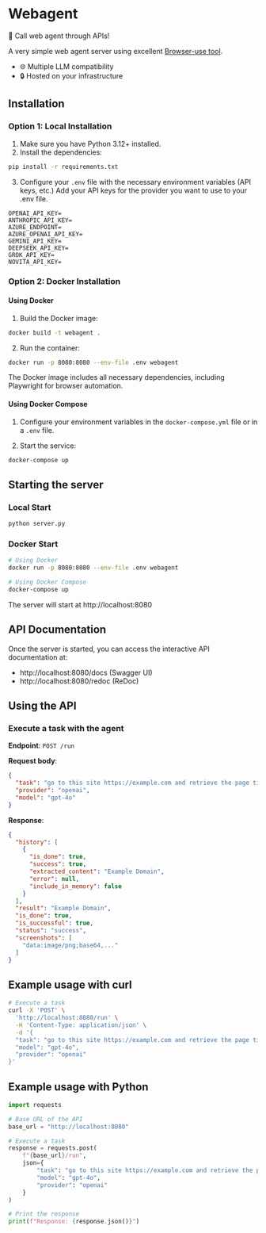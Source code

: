 # Webagent

🚀 Call web agent through APIs!

A very simple web agent server using excellent [Browser-use tool](https://github.com/browser-use/browser-use).
- 🌐 Multiple LLM compatibility
- 🔒 Hosted on your infrastructure

## Installation

### Option 1: Local Installation

1. Make sure you have Python 3.12+ installed.
2. Install the dependencies:

```bash
pip install -r requirements.txt
```

3. Configure your `.env` file with the necessary environment variables (API keys, etc.)
Add your API keys for the provider you want to use to your .env file.

```
OPENAI_API_KEY=
ANTHROPIC_API_KEY=
AZURE_ENDPOINT=
AZURE_OPENAI_API_KEY=
GEMINI_API_KEY=
DEEPSEEK_API_KEY=
GROK_API_KEY=
NOVITA_API_KEY=
```

### Option 2: Docker Installation

#### Using Docker

1. Build the Docker image:

```bash
docker build -t webagent .
```

2. Run the container:

```bash
docker run -p 8080:8080 --env-file .env webagent
```

The Docker image includes all necessary dependencies, including Playwright for browser automation.

#### Using Docker Compose

1. Configure your environment variables in the `docker-compose.yml` file or in a `.env` file.

2. Start the service:

```bash
docker-compose up
```

## Starting the server

### Local Start

```bash
python server.py
```

### Docker Start

```bash
# Using Docker
docker run -p 8080:8080 --env-file .env webagent

# Using Docker Compose
docker-compose up
```

The server will start at http://localhost:8080

## API Documentation

Once the server is started, you can access the interactive API documentation at:

- http://localhost:8080/docs (Swagger UI)
- http://localhost:8080/redoc (ReDoc)

## Using the API

### Execute a task with the agent

**Endpoint**: `POST /run`

**Request body**:
```json
{
  "task": "go to this site https://example.com and retrieve the page title",
  "provider": "openai",
  "model": "gpt-4o"
}
```

**Response**:
```json
{
  "history": [
    {
      "is_done": true,
      "success": true,
      "extracted_content": "Example Domain",
      "error": null,
      "include_in_memory": false
    }
  ],
  "result": "Example Domain",
  "is_done": true,
  "is_successful": true,
  "status": "success",
  "screenshots": [
    "data:image/png;base64,..."
  ]
}
```

## Example usage with curl

```bash
# Execute a task
curl -X 'POST' \
  'http://localhost:8080/run' \
  -H 'Content-Type: application/json' \
  -d '{
  "task": "go to this site https://example.com and retrieve the page title",
  "model": "gpt-4o",
  "provider": "openai"
}'
```

## Example usage with Python

```python
import requests

# Base URL of the API
base_url = "http://localhost:8080"

# Execute a task
response = requests.post(
    f"{base_url}/run",
    json={
        "task": "go to this site https://example.com and retrieve the page title",
        "model": "gpt-4o",
        "provider": "openai"
    }
)

# Print the response
print(f"Response: {response.json()}")
```

